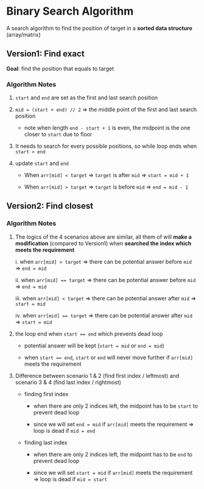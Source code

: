 # Binary Search Algorithm

A search algorithm to find the position of target in a **sorted data structure** (array/matrix)

## Version1: Find exact

**Goal**: find the position that equals to target

### Algorithm Notes

1. `start` and `end` are set as the first and last search position

2. `mid = (start + end) // 2` $\Rightarrow$ the middle point of the first and last search position

    * note when length `end - start + 1` is even, the midpoint is the one closer to `start` due to floor

3. It needs to search for every possible positions, so while loop ends when `start > end`

4. update `start` and `end`

    - When `arr[mid] < target` $\Rightarrow$ `target` is after `mid` $\Rightarrow$ `start = mid + 1`

    - When `arr[mid] > target` $\Rightarrow$ `target` is before `mid` $\Rightarrow$ `end = mid - 1`

## Version2: Find closest

### Algorithm Notes

1. The logics of the 4 scenarios above are similar, all them of will **make a modification** (compared to Version1) when **searched the index which meets the requirement**

    i. when `arr[mid] > target` $\Rightarrow$ there can be potential answer before `mid` $\Rightarrow$ `end = mid`

    ii. when `arr[mid] == target` $\Rightarrow$ there can be potential answer before `mid` $\Rightarrow$ `end = mid`

    iii. when `arr[mid] < target` $\Rightarrow$ there can be potential answer after `mid` $\Rightarrow$ `start = mid`

    iv. when `arr[mid] == target` $\Rightarrow$ there can be potential answer after `mid` $\Rightarrow$ `start = mid`

2. the loop end when `start == end` which prevents dead loop

    - potential answer will be kept (`start = mid` or `end = mid`)
    
    - when `start == end`, `start` or `end` will never move further if `arr[mid]` meets the requirement

3. Difference between scenario 1 & 2 (find first index / leftmost) and scenario 3 & 4 (find last index / rightmost)

    - finding first index

        - when there are only 2 indices left, the midpoint has to be `start` to prevent dead loop

        - since we will set `end = mid` if `arr[mid]` meets the requirement $\Rightarrow$ loop is dead if `mid = end`

    - finding last index

        - when there are only 2 indices left, the midpoint has to be `end` to prevent dead loop

        - since we will set `start = mid` if `arr[mid]` meets the requirement $\Rightarrow$ loop is dead if `mid = start`
